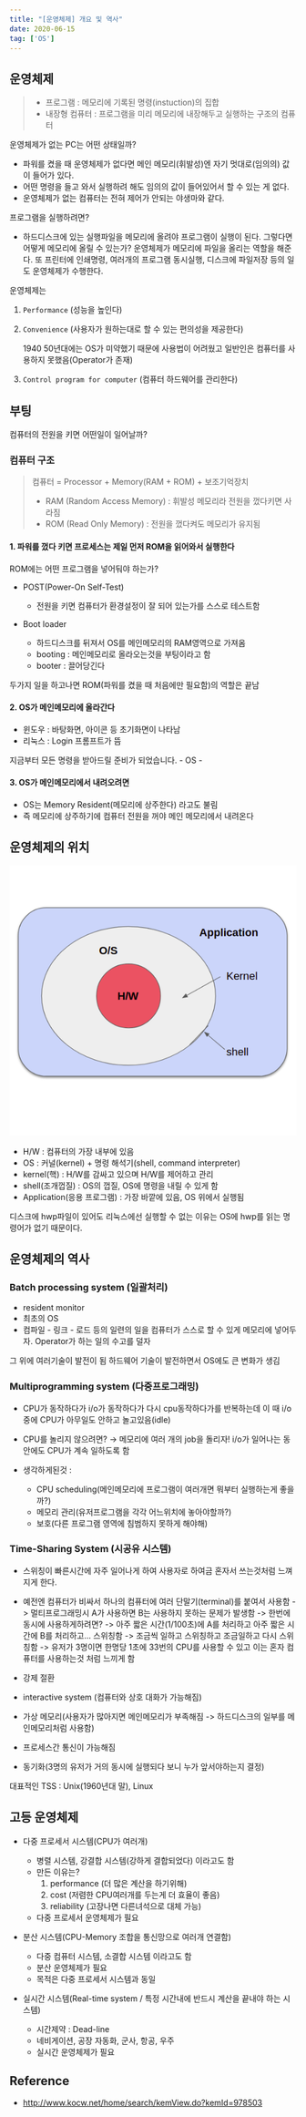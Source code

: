 ```yaml
---
title: "[운영체제] 개요 및 역사"
date: 2020-06-15
tag: ['OS']
---
```


## 운영체제

> - 프로그램 : 메모리에 기록된 명령(instuction)의 집합
> - 내장형 컴퓨터 : 프로그램을 미리 메모리에 내장해두고 실행하는 구조의 컴퓨터

운영체제가 없는 PC는 어떤 상태일까?

- 파워를 켰을 때 운영체제가 없다면 메인 메모리(휘발성)엔 자기 멋대로(임의의) 값이 들어가 있다.
- 어떤 명령을 들고 와서 실행하려 해도 임의의 값이 들어있어서 할 수 있는 게 없다.
- 운영체제가 없는 컴퓨터는 전혀 제어가 안되는 야생마와 같다.

프로그램을 실행하려면?

- 하드디스크에 있는 실행파일을 메모리에 올려야 프로그램이 실행이 된다. 그렇다면 어떻게 메모리에 올릴 수 있는가? 운영체제가 메모리에 파일을 올리는 역할을 해준다. 또 프린터에 인쇄명령, 여러개의 프로그램 동시실행, 디스크에 파일저장 등의 일도 운영체제가 수행한다.

운영체제는
1. `Performance` (성능을 높인다)
2. `Convenience` (사용자가 원하는대로 할 수 있는 편의성을 제공한다)
  
    1940 50년대에는 OS가 미약했기 때문에 사용법이 어려웠고 일반인은 컴퓨터를 사용하지 못했음(Operator가 존재)

3. `Control program for computer` (컴퓨터 하드웨어를 관리한다)

## 부팅

컴퓨터의 전원을 키면 어떤일이 일어날까?

### 컴퓨터 구조

> 컴퓨터 = Processor + Memory(RAM + ROM) + 보조기억장치
> - RAM (Random Access Memory) : 휘발성 메모리라 전원을 껐다키면 사라짐
> - ROM (Read Only Memory) :  전원을 껐다켜도 메모리가 유지됨

#### 1. 파워를 껐다 키면 프로세스는 제일 먼저 ROM을 읽어와서 실행한다

ROM에는 어떤 프로그램을 넣어둬야 하는가?

- POST(Power-On Self-Test)
  
  - 전원을 키면 컴퓨터가 환경설정이 잘 되어 있는가를 스스로 테스트함

- Boot loader
  
  - 하드디스크를 뒤져서 OS를 메인메모리의 RAM영역으로 가져옴
  - booting : 메인메모리로 올라오는것을 부팅이라고 함
  - booter : 끌어당긴다

두가지 일을 하고나면 ROM(파워를 켰을 때 처음에만 필요함)의 역할은 끝남

#### 2. OS가 메인메모리에 올라간다

- 윈도우 : 바탕화면, 아이콘 등 초기화면이 나타남
- 리눅스 : Login 프롬프트가 뜸

지금부터 모든 명령을 받아드릴 준비가 되었습니다. - OS -

#### 3. OS가 메인메모리에서 내려오려면

- OS는 Memory Resident(메모리에 상주한다) 라고도 불림
- 즉 메모리에 상주하기에 컴퓨터 전원을 꺼야 메인 메모리에서 내려온다

## 운영체제의 위치

![os_location](./images/os_location.png)

- H/W : 컴퓨터의 가장 내부에 있음
- OS : 커널(kernel) + 명령 해석기(shell, command interpreter)
- kernel(핵) : H/W를 감싸고 있으며 H/W를 제어하고 관리
- shell(조개껍질) : OS의 껍질, OS에 명령을 내릴 수 있게 함
- Application(응용 프로그램) : 가장 바깥에 있음, OS 위에서 실행됨

디스크에 hwp파일이 있어도 리눅스에선 실행할 수 없는 이유는 OS에 hwp를 읽는 명령어가 없기 때문이다.

## 운영체제의 역사

### Batch processing system (일괄처리)
  
- resident monitor
- 최초의 OS
- 컴파일 - 링크 - 로드 등의 일련의 일을 컴퓨터가 스스로 할 수 있게 메모리에 넣어두자. Operator가 하는 일의 수고를 덜자

그 위에 여러기술이 발전이 됨
하드웨어 기술이 발전하면서 OS에도 큰 변화가 생김

### Multiprogramming system (다중프로그래밍)
  
- CPU가 동작하다가 i/o가 동작하다가 다시 cpu동작하다가를 반복하는데 이 때 i/o중에 CPU가 아무일도 안하고 놀고있음(idle)

- CPU를 놀리지 않으려면? → 메모리에 여러 개의 job을 돌리자! i/o가 일어나는 동안에도 CPU가 계속 일하도록 함
  
- 생각하게된것 :
  - CPU scheduling(메인메모리에 프로그램이 여러개면 뭐부터 실행하는게 좋을까?)
  - 메모리 관리(유저프로그램을 각각 어느위치에 놓아야할까?)
  - 보호(다른 프로그램 영역에 침범하지 못하게 해야해)

### Time-Sharing System (시공유 시스템)
  
- 스위칭이 빠른시간에 자주 일어나게 하여 사용자로 하여금 혼자서 쓰는것처럼 느껴지게 한다.

- 예전엔 컴퓨터가 비싸서 하나의 컴퓨터에 여러 단말기(terminal)를 붙여서 사용함 -> 멀티프로그래밍시 A가 사용하면 B는 사용하지 못하는 문제가 발생함 -> 한번에 동시에 사용하게하려면? -> 아주 짧은 시간(1/100초)에 A를 처리하고 아주 짧은 시간에 B를 처리하고... 스위칭함 -> 조금씩 일하고 스위칭하고 조금일하고 다시 스위칭함 -> 유저가 3명이면 한명당 1초에 33번의 CPU를 사용할 수 있고 이는 혼자 컴퓨터를 사용하는것 처럼 느끼게 함

- 강제 절환
- interactive system (컴퓨터와 상호 대화가 가능해짐)
- 가상 메모리(사용자가 많아지면 메인메모리가 부족해짐 -> 하드디스크의 일부를 메인메모리처럼 사용함)
- 프로세스간 통신이 가능해짐
- 동기화(3명의 유저가 거의 동시에 실행되다 보니 누가 앞서야하는지 결정)

대표적인 TSS : Unix(1960년대 말), Linux

## 고등 운영체제

- 다중 프로세서 시스템(CPU가 여러개)
  - 병렬 시스템, 강결합 시스템(강하게 결합되었다) 이라고도 함
  - 만든 이유는?
    1. performance (더 많은 계산을 하기위해)
    2. cost (저렴한 CPU여러개를 두는게 더 효율이 좋음)
    3. reliability (고장나면 다른녀석으로 대체 가능)
  - 다중 프로세서 운영체제가 필요

- 분산 시스템(CPU-Memory 조합을 통신망으로 여러개 연결함)
  - 다중 컴퓨터 시스템, 소결합 시스템 이라고도 함
  - 분산 운영체제가 필요
  - 목적은 다중 프로세서 시스템과 동일

- 실시간 시스템(Real-time system / 특정 시간내에 반드시 계산을 끝내야 하는 시스템)
  - 시간제약 : Dead-line
  - 네비게이션, 공장 자동화, 군사, 항공, 우주
  - 실시간 운영체제가 필요

## Reference

- http://www.kocw.net/home/search/kemView.do?kemId=978503
